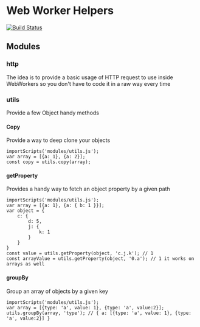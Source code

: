 # Web Worker Helpers
[![Build Status](https://travis-ci.org/grillorafael/worker-helpers.svg?branch=master)](https://travis-ci.org/grillorafael/worker-helpers)

## Modules

### http
The idea is to provide a basic usage of HTTP request to use inside WebWorkers so you don't have to code it in a raw way every time

### utils
Provide a few Object handy methods

#### Copy
Provide a way to deep clone your objects
```JS
importScripts('modules/utils.js');
var array = [{a: 1}, {a: 2}];
const copy = utils.copy(array);
```

#### getProperty
Provides a handy way to fetch an object property by a given path
```JS
importScripts('modules/utils.js');
var array = [{a: 1}, {a: { b: 1 }}];
var object = {
    c: {
        d: 5,
        j: {
            k: 1
        }
    }
}
const value = utils.getProperty(object, 'c.j.k'); // 1
const arrayValue = utils.getProperty(object, '0.a'); // 1 it works on arrays as well
```

#### groupBy
Group an array of objects by a given key
```JS
importScripts('modules/utils.js');
var array = [{type: 'a', value: 1}, {type: 'a', value:2}];
utils.groupBy(array, 'type'); // { a: [{type: 'a', value: 1}, {type: 'a', value:2}] }
```
